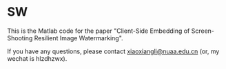 # SW
This is the Matlab code for the paper "Client-Side Embedding of Screen-Shooting Resilient Image Watermarking".

If you have any questions, please contact xiaoxiangli@nuaa.edu.cn (or, my wechat is hlzdhzwx).
